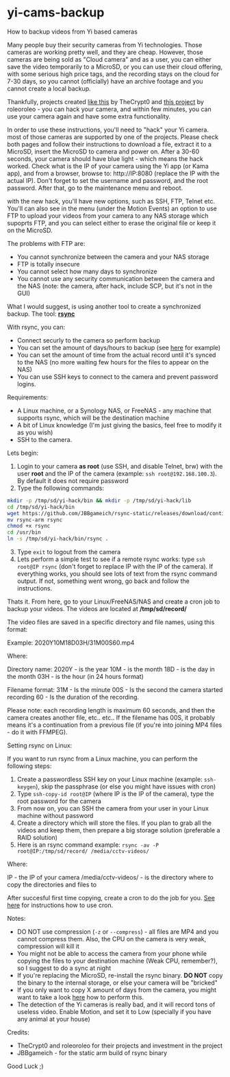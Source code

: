 # yi-cams-backup
How to backup videos from Yi based cameras

Many people buy their security cameras from Yi technologies. Those cameras are working pretty well, and they are cheap.
However, those cameras are being sold as "Cloud camera" and as a user, you can either save the video temporarily to a MicroSD, or you can use their cloud offering, with some serious high price tags, and the recording stays on the cloud for 7-30 days, so you cannot (officially) have an archive footage and you cannot create a local backup.

Thankfully, projects created [like this](https://github.com/TheCrypt0/yi-hack-v4) by TheCrypt0 and [this project](https://github.com/roleoroleo/yi-hack-MStar) by roleoroleo - you can hack your camera, and within few minutes, you can use your camera again and have some extra functionality.

In order to use these instructions, you'll need to "hack" your Yi camera. most of those cameras are supported by one of the projects. Please check both pages and follow their instructions to download a file, extract it to a MicroSD, insert the MicroSD to camera and power on. After a 30-60 seconds, your camera should have blue light - which means the hack worked. Check what is the IP of your camera using the Yi app (or Kama app), and from a browser, browse to: http://IP:8080 (replace the IP with the actual IP). Don't forget to set the username and password, and the root password. After that, go to the maintenance menu and reboot. 

with the new hack, you'll have new options, such as SSH, FTP, Telnet etc. You'll can also see in the menu (under the Motion Events) an option to use FTP to upload your videos from your camera to any NAS storage which supoprts FTP, and you can select either to erase the original file or keep it on the MicroSD.

The problems with FTP are:
* You cannot synchronize between the camera and your NAS storage
* FTP is totally insecure
* You cannot select how many days to synchronize
* You cannot use any security communication between the camera and the NAS (note: the camera, after hack, include SCP, but it's not in the GUI)

What I would suggest, is using another tool to create a synchronized backup. The tool: **[rsync](https://en.wikipedia.org/wiki/Rsync)**

With rsync, you can:
* Connect securly to the camera so perform backup
* You can set the amount of days/hours to backup (see [here](https://www.magic4hosting.com/eng/knowledge-base/sync-files-with-rsync-newer-then-x-days/) for example)
* You can set the amount of time from the actual record until it's synced to the NAS (no more waiting few hours for the files to appear on the NAS)
* You can use SSH keys to connect to the camera and prevent password logins.

Requirements:
* A Linux machine, or a Synology NAS, or FreeNAS - any machine that supports rsync, which will be the destination machine
* A bit of Linux knowledge (I'm just giving the basics, feel free to modify it as you wish)
* SSH to the camera.

Lets begin:
1. Login to your camera **as root** (use SSH, and disable Telnet, brw) with the user **root** and the IP of the camera (example: `ssh root@192.168.100.3`). By default it does not require password
2. Type the following commands: 
```sh
mkdir -p /tmp/sd/yi-hack/bin && mkdir -p /tmp/sd/yi-hack/lib
cd /tmp/sd/yi-hack/bin
wget https://github.com/JBBgameich/rsync-static/releases/download/continuous/rsync-arm
mv rsync-arm rsync
chmod +x rsync
cd /usr/bin
ln -s /tmp/sd/yi-hack/bin/rsync .
```
3. Type `exit` to logout from the camera
4. Lets perform a simple test to see if a remote rsync works: type `ssh root@IP rsync` (don't forget to replace IP with the IP of the camera). If everything works, you should see lots of text from the rsync command output. If not, something went wrong, go back and follow the instructions.

Thats it. From here, go to your Linux/FreeNAS/NAS and create a cron job to backup your videos. The videos are located at **/tmp/sd/record/**

The video files are saved in a specific directory and file names, using this format:

Example: 2020Y10M18D03H/31M00S60.mp4

Where: 

Directory name:
2020Y - is the year
10M - is the month
18D - is the day in the month
03H - is the hour (in 24 hours format)

Filename format:
31M - Is the minute 
00S - Is the second the camera started recording
60 - Is the duration of the recording.

Please note: each recording length is maximum 60 seconds, and then the camera creates another file, etc.. etc..
If the filename has 00S, it probably means it's a continuation from a previous file (if you're into joining MP4 files - do it with FFMPEG). 

Setting rsync on Linux:

If you want to run rsync from a Linux machine, you can perform the following steps:

1. Create a passwordless SSH key on your Linux machine (example: `ssh-keygen`), skip the passphrase (or else you might have issues with cron)
2. Type `ssh-copy-id root@IP` (where IP is the IP of the camera), type the root password for the camera
3. From now on, you can SSH the camera from your user in your Linux machine without password
4. Create a directory which will store the files. If you plan to grab all the videos and keep them, then prepare a big storage solution (preferable a RAID solution)
5. Here is an rsync command example: `rsync -av -P root@IP:/tmp/sd/record/ /media/cctv-videos/`

Where:

IP - the IP of your camera
/media/cctv-videos/ - is the directory where to copy the directories and files to

After succesful first time copying, create a cron to do the job for you. [See here](https://www.cyberciti.biz/faq/how-do-i-add-jobs-to-cron-under-linux-or-unix-oses/) for instructions how to use cron.

Notes:
* DO NOT use compression (`-z` or `--compress`) - all files are MP4 and you cannot compress them. Also, the CPU on the camera is very weak, compression will kill it
* You might not be able to access the camera from your phone while copying the files to your destination machine (Weak CPU, remember?), so I suggest to do a sync at night
* If you're replacing the MicroSD, re-install the rsync binary. **DO NOT** copy the binary to the internal storage, or else your camera will be "bricked"
* If you only want to copy X amount of days from the camera, you might want to take a look [here](https://www.magic4hosting.com/eng/knowledge-base/sync-files-with-rsync-newer-then-x-days/) how to perform this.
* The detection of the Yi cameras is really bad, and it will record tons of useless video. Enable Motion, and set it to Low (specially if you have any animal at your house)

Credits:
* TheCrypt0 and roleoroleo for their projects and investment in the project
* JBBgameich - for the static arm build of rsync binary

Good Luck ;)

